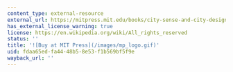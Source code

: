 ```yaml
---
content_type: external-resource
external_url: https://mitpress.mit.edu/books/city-sense-and-city-design
has_external_license_warning: true
license: https://en.wikipedia.org/wiki/All_rights_reserved
status: ''
title: '![Buy at MIT Press](/images/mp_logo.gif)'
uid: fdaa65ed-fa44-48b5-8e53-f1b569bf5f9e
wayback_url: ''
---
```

